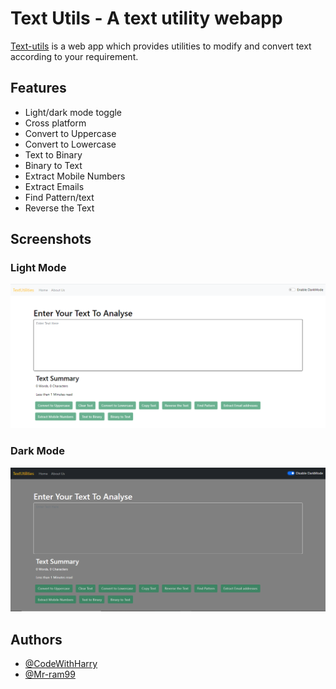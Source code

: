 
# Text Utils - A text utility webapp

[Text-utils](https://text-utils-jr.netlify.app/) is a web app which provides utilities to modify and convert text according to your requirement.
## Features

- Light/dark mode toggle
- Cross platform
- Convert to Uppercase
- Convert to Lowercase
- Text to Binary
- Binary to Text
- Extract Mobile Numbers 
- Extract Emails
- Find Pattern/text
- Reverse the Text

  
## Screenshots
### Light Mode
![Light Mode](src/Screenshots/LightMode.PNG)
### Dark Mode
![Dark Mode](src/Screenshots/DarkMode.PNG)
  
## Authors

- [@CodeWithHarry](https://github.com/CodeWithHarry)
- [@Mr-ram99](https://www.github.com/Mr-ram99)

  
